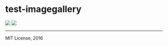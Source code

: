 # test-imagegallery

[![](https://badges.container.gallery/image/hypriot/rpi-golang.svg)](https://container.gallery "Find details on Container.Gallery")
[![](https://badges.container.gallery/version/hypriot/rpi-golang.svg)](https://container.gallery "Find details on Caontainer.Gallery")

---
MIT License, 2016
